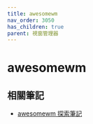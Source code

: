 ```yaml
---
title: awesomewm
nav_order: 3050
has_children: true
parent: 視窗管理器
---
```



# awesomewm







## 相關筆記

* [awesomewm 探索筆記](https://samwhelp.github.io/note-about-awesomewm/)
